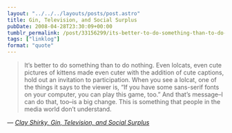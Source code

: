 ```yaml
---
layout: "../../../layouts/posts/post.astro"
title: Gin, Television, and Social Surplus
pubDate: 2008-04-28T23:30:09+00:00
tumblr_permalink: /post/33156299/its-better-to-do-something-than-to-do-nothing
tags: ["linklog"]
format: "quote"
---
```


> It&rsquo;s better to do something than to do nothing. Even lolcats, even cute pictures of kittens made even cuter with the addition of cute captions, hold out an invitation to participation. When you see a lolcat, one of the things it says to the viewer is, &ldquo;If you have some sans-serif fonts on your computer, you can play this game, too.&rdquo; And that&rsquo;s message&ndash;I can do that, too&ndash;is a big change. This is something that people in the media world don&rsquo;t understand.

— <cite>[Clay Shirky, _Gin, Television, and Social Surplus_](http://www.herecomeseverybody.org/2008/04/looking-for-the-mouse.html)</cite>
